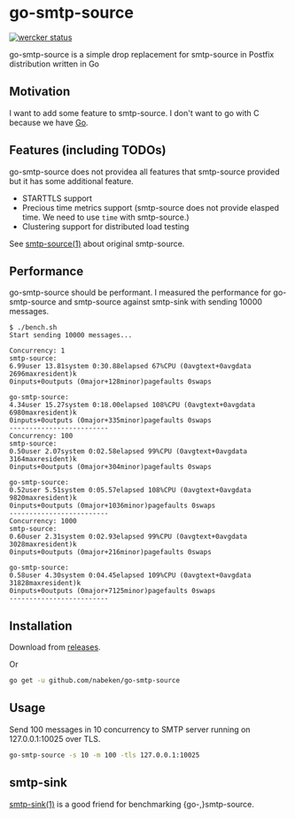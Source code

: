 # go-smtp-source

[![wercker status](https://app.wercker.com/status/0d12a3d5376d3b6488247867269f2302/m "wercker status")](https://app.wercker.com/project/bykey/0d12a3d5376d3b6488247867269f2302)

go-smtp-source is a simple drop replacement for smtp-source in Postfix distribution written in Go

## Motivation

I want to add some feature to smtp-source. I don't want to go with C because we have [Go](http://golang.org).

## Features (including TODOs)

go-smtp-source does not providea all features that smtp-source provided but it has some additional feature.

- STARTTLS support
- Precious time metrics support (smtp-source does not provide elasped time. We need to use `time` with smtp-source.)
- Clustering support for distributed load testing

See [smtp-source(1)](http://www.postfix.org/smtp-source.1.html) about original smtp-source.

## Performance

go-smtp-source should be performant.
I measured the performance for go-smtp-source and smtp-source against smtp-sink with sending 10000 messages.

```
$ ./bench.sh
Start sending 10000 messages...

Concurrency: 1
smtp-source:
6.99user 13.81system 0:30.88elapsed 67%CPU (0avgtext+0avgdata 2696maxresident)k
0inputs+0outputs (0major+128minor)pagefaults 0swaps

go-smtp-source:
4.34user 15.27system 0:18.00elapsed 108%CPU (0avgtext+0avgdata 6980maxresident)k
0inputs+0outputs (0major+335minor)pagefaults 0swaps
-------------------------
Concurrency: 100
smtp-source:
0.50user 2.07system 0:02.58elapsed 99%CPU (0avgtext+0avgdata 3164maxresident)k
0inputs+0outputs (0major+304minor)pagefaults 0swaps

go-smtp-source:
0.52user 5.51system 0:05.57elapsed 108%CPU (0avgtext+0avgdata 9820maxresident)k
0inputs+0outputs (0major+1036minor)pagefaults 0swaps
-------------------------
Concurrency: 1000
smtp-source:
0.60user 2.31system 0:02.93elapsed 99%CPU (0avgtext+0avgdata 3028maxresident)k
0inputs+0outputs (0major+216minor)pagefaults 0swaps

go-smtp-source:
0.58user 4.30system 0:04.45elapsed 109%CPU (0avgtext+0avgdata 31828maxresident)k
0inputs+0outputs (0major+7125minor)pagefaults 0swaps
-------------------------
```

## Installation

Download from [releases](https://github.com/nabeken/go-smtp-source/releases).

Or

```sh
go get -u github.com/nabeken/go-smtp-source
```

## Usage

Send 100 messages in 10 concurrency to SMTP server running on 127.0.0.1:10025 over TLS.

```sh
go-smtp-source -s 10 -m 100 -tls 127.0.0.1:10025
```

## smtp-sink

[smtp-sink(1)](http://www.postfix.org/smtp-sink.1.html) is a good friend for benchmarking {go-,}smtp-source.

